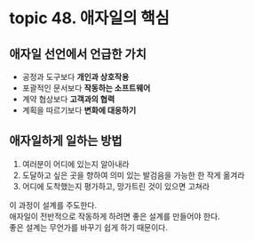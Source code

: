 # topic 48. 애자일의 핵심

## 애자일 선언에서 언급한 가치

- 공정과 도구보다 **개인과 상호작용**
- 포괄적인 문서보다 **작동하는 소프트웨어**
- 계약 협상보다 **고객과의 협력**
- 계획을 따르기보다 **변화에 대응하기**

## 애자일하게 일하는 방법

1. 여러분이 어디에 있는지 알아내라
2. 도달하고 싶은 곳을 향하여 의미 있는 발검음을 가능한 한 작게 옮겨라
3. 어디에 도착했는지 평가하고, 망가트린 것이 있으면 고쳐라

이 과정이 설계를 주도한다. <br />
애자일이 전반적으로 작동하게 하려면 좋은 설계를 만들어야 한다. <br />
좋은 설계는 무언가를 바꾸기 쉽게 하기 때문이다.
